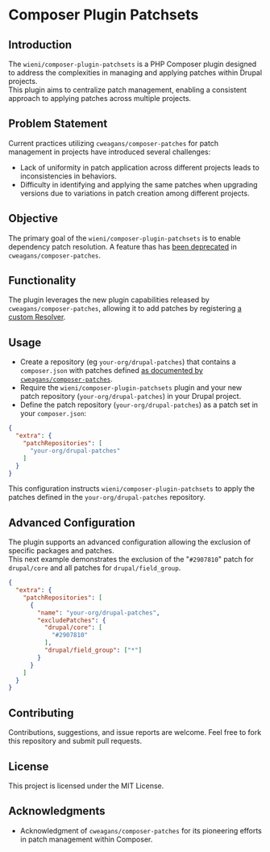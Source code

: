 # Composer Plugin Patchsets

## Introduction

The `wieni/composer-plugin-patchsets` is a PHP Composer plugin designed to address the complexities in managing and applying patches within Drupal projects.  
This plugin aims to centralize patch management, enabling a consistent approach to applying patches across multiple projects.

## Problem Statement

Current practices utilizing `cweagans/composer-patches` for patch management in projects have introduced several challenges:

- Lack of uniformity in patch application across different projects leads to inconsistencies in behaviors.
- Difficulty in identifying and applying the same patches when upgrading versions due to variations in patch creation among different projects.

## Objective

The primary goal of the `wieni/composer-plugin-patchsets` is to enable dependency patch resolution. A feature thas has [been deprecated](https://www.cweagans.net/2023/07/dependency-patch-resolution/) in `cweagans/composer-patches`.

## Functionality

The plugin leverages the new plugin capabilities released by `cweagans/composer-patches`, allowing it to add patches by registering [a custom Resolver](https://docs.cweagans.net/composer-patches/api/capabilities/). 

## Usage

- Create a repository (eg `your-org/drupal-patches`) that contains a `composer.json` with patches defined [as documented by `cweagans/composer-patches`](https://docs.cweagans.net/composer-patches/usage/defining-patches/).
- Require the `wieni/composer-plugin-patchsets` plugin and your new patch repository (`your-org/drupal-patches`) in your Drupal project.
- Define the patch repository (`your-org/drupal-patches`) as a patch set in your `composer.json`:

```json
{
  "extra": {
    "patchRepositories": [
      "your-org/drupal-patches"
    ]
  }
}
```

This configuration instructs `wieni/composer-plugin-patchsets` to apply the patches defined in the `your-org/drupal-patches` repository.

## Advanced Configuration

The plugin supports an advanced configuration allowing the exclusion of specific packages and patches.  
This next example demonstrates the exclusion of the "`#2907810`" patch for `drupal/core` and all patches for `drupal/field_group`.

```json
{
  "extra": {
    "patchRepositories": [
      {
        "name": "your-org/drupal-patches",
        "excludePatches": {
          "drupal/core": [
            "#2907810"
          ],
          "drupal/field_group": ["*"]
        }
      }
    ]
  }
}
```

## Contributing

Contributions, suggestions, and issue reports are welcome. Feel free to fork this repository and submit pull requests.

## License

This project is licensed under the MIT License.

## Acknowledgments

- Acknowledgment of `cweagans/composer-patches` for its pioneering efforts in patch management within Composer.
